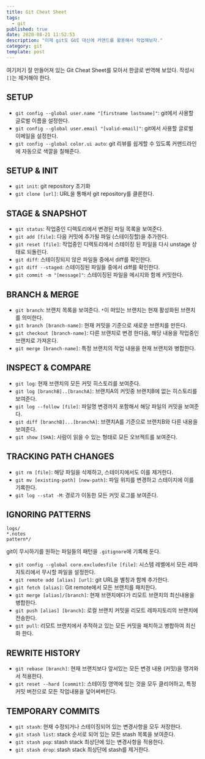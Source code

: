 ```yaml
---
title: Git Cheat Sheet
tags:
  - git
published: true
date: 2020-08-21 11:52:53
description: "이제 git도 GUI 대신에 커맨드를 활용해서 작업해보자."
category: git
template: post
---
```


여기저기 잘 만들어져 있는 Git Cheat Sheet를 모아서 한글로 번역해 보았다. 작성시 `[]`는 제거해야 한다.

## SETUP

- `git config --global user.name "[firstname lastname]"`: git에서 사용할 글로벌 이름을 설정한다.
- `git config --global user.email "[valid-email]"`: git에서 사용할 글로벌 이메일을 설정한다.
- `git config --global color.ui auto`: git 리뷰를 쉽게할 수 있도록 커맨드라인에 자동으로 색깔을 칠해준다.

## SETUP & INIT

- `git init`: git repository 초기화
- `git clone [url]`: URL을 통해서 git repository를 클론한다.

## STAGE & SNAPSHOT

- `git status`: 작업중인 디렉토리에서 변경된 파일 목록을 보여준다.
- `git add [file]`: 다음 커밋에 추가될 파일 (스테이징할)을 추가한다.
- `git reset [file]`: 작업중인 디렉토리에서 스테이징 된 파일을 다시 unstage 상태로 되돌린다.
- `git diff`: 스테이징되지 않은 파일들 중에서 diff를 확인한다.
- `git diff --staged`: 스테이징된 파일들 중에서 diff를 확인한다.
- `git commit -m "[message]"`: 스테이징된 파일을 메시지와 함께 커밋한다.

## BRANCH & MERGE

- `git branch`: 브랜치 목록을 보여준다. `*`이 떠있는 브랜치는 현재 활성화된 브랜치를 의미한다.
- `git branch [branch-name]`: 현재 커밋을 기준으로 새로운 브랜치를 만든다.
- `git checkout [branch-name]`: 다른 브랜치로 변경 한다음, 해당 내용을 작업중인 브랜치로 가져온다.
- `git merge [branch-name]`: 특정 브랜치의 작업 내용을 현재 브랜치와 병합한다.

## INSPECT & COMPARE

- `git log`: 현재 브랜치의 모든 커밋 히스토리를 보여준다.
- `git log [branchB]..[branchA]`: 브랜치A의 커밋중 브랜치B에 없는 히스토리를 보여준다.
- `git log --follow [file]`: 파일명 변경까지 포함해서 해당 파일의 커밋을 보여준다.
- `git diff [branchB]...[branchA]`: 브랜치A를 기준으로 브랜치B와 다른 내용을 보여준다.
- `git show [SHA]`: 사람이 읽을 수 있는 형태로 모든 오브젝트를 보여준다.

## TRACKING PATH CHANGES

- `git rm [file]`: 해당 파일을 삭제하고, 스테이지에서도 이를 제거한다.
- `git mv [existing-path] [new-path]`: 파일 위치를 변경하고 스테이지에 이를 기록한다.
- `git log --stat -M`: 경로가 이동한 모든 커밋 로그를 보여준다.

## IGNORING PATTERNS

```
logs/
*.notes
pattern*/
```

git이 무시하기를 원하는 파일들의 패턴을 `.gitignore`에 기록해 둔다.

- `git config --global core.excludesfile [file]`: 시스템 레벨에서 모든 레파지토리에서 무시할 파일을 설정한다.
- `git remote add [alias] [url]`: git URL을 별칭과 함께 추가한다.
- `git fetch [alias]`: Git remote에서 모든 브랜치를 패치한다.
- `git merge [alias]/[branch]`: 현재 브랜치에다가 리모트 브랜치의 최신내용을 병합한다.
- `git push [alias] [branch]`: 로컬 브랜치 커밋을 리모트 레파지토리의 브랜치에 전송한다.
- `git pull`: 리모트 브랜치에서 추적하고 있는 모든 커밋을 패치하고 병합하여 최신화 한다.

## REWRITE HISTORY

- `git rebase [branch]`: 현재 브랜치보다 앞서있는 모든 변경 내용 (커밋)을 땡겨와서 적용한다.
- `git reset --hard [commit]`: 스테이징 영역에 있는 것을 모두 클리어하고, 특정 커밋 버전으로 모든 작업내용을 덮어써버린다.

## TEMPORARY COMMITS

- `git stash`: 현재 수정되거나 스테이징되어 있는 변경사항을 모두 저장한다.
- `git stash list`: stack 순서로 되어 있는 모든 stash 목록을 보여준다.
- `git stash pop`: stash stack 최상단에 있는 변경사항을 적용한다.
- `git stash drop`: stash stack 최상단에 stash를 제거한다.

